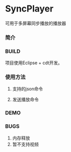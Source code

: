 SyncPlayer
==========
可用于多屏幕同步播放的播放器

### 简介

### BUILD
  项目使用Eclipse + cdt开发。

### 使用方法
  1. 支持的json命令
  
  2. 发送播放命令
  

### DEMO

### BUGS
  1. 内存释放
  2. 暂不支持视频
